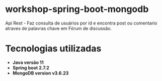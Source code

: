 # workshop-spring-boot-mongodb
Api Rest - Faz consulta de usuários por id e encontra post ou comentario atraves de palavras chave em Fórum de discussão.

# Tecnologias utilizadas
* **Java versão 11**
* **Spring boot 2.7.2**
* **MongoDB version v3.6.23**
